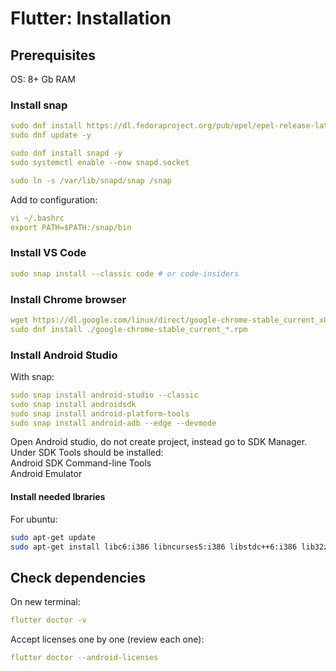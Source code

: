 # Flutter: Installation

## Prerequisites
OS: 8+ Gb RAM

### Install snap

```yaml
sudo dnf install https://dl.fedoraproject.org/pub/epel/epel-release-latest-9.noarch.rpm
sudo dnf update -y

sudo dnf install snapd -y
sudo systemctl enable --now snapd.socket

sudo ln -s /var/lib/snapd/snap /snap
```

Add to configuration:  

```yaml
vi ~/.bashrc
export PATH=$PATH:/snap/bin
```

### Install VS Code

```yaml
sudo snap install --classic code # or code-insiders
```

### Install Chrome browser

```yaml
wget https://dl.google.com/linux/direct/google-chrome-stable_current_x86_64.rpm
sudo dnf install ./google-chrome-stable_current_*.rpm
```

### Install Android Studio

With snap:

```yaml
sudo snap install android-studio --classic
sudo snap install androidsdk
sudo snap install android-platform-tools
sudo snap install android-adb --edge --devmode
```

Open Android studio, do not create project, instead go to SDK Manager.  
Under SDK Tools should be installed:  
Android SDK Command-line Tools  
Android Emulator

#### Install needed lbraries 

For ubuntu:

```sh
sudo apt-get update
sudo apt-get install libc6:i386 libncurses5:i386 libstdc++6:i386 lib32z1 libbz2-1.0:i386
```

## Check dependencies

On new terminal:

```yaml
flutter doctor -v
```

Accept licenses one by one (review each one):

```yaml
flutter doctor --android-licenses
```
